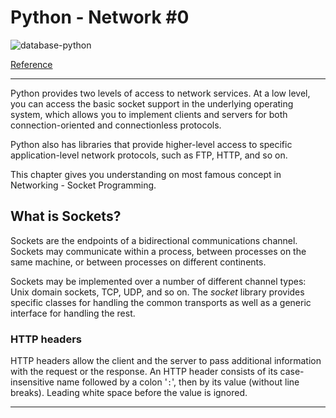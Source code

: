 # Python - Network #0

![database-python](https://cdn.lynda.com/course/772337/772337-636742488804326502-16x9.jpg)

[Reference](https://www.tutorialspoint.com/python/python_networking.htm#)

---
Python provides two levels of access to network services. At a low level, you can access the basic socket support in the underlying operating system, which allows you to implement clients and servers for both connection-oriented and connectionless protocols.

Python also has libraries that provide higher-level access to specific application-level network protocols, such as FTP, HTTP, and so on.

This chapter gives you understanding on most famous concept in Networking - Socket Programming.

## What is Sockets?

Sockets are the endpoints of a bidirectional communications channel. Sockets may communicate within a process, between processes on the same machine, or between processes on different continents.

Sockets may be implemented over a number of different channel types: Unix domain sockets, TCP, UDP, and so on. The  _socket_  library provides specific classes for handling the common transports as well as a generic interface for handling the rest.

###  HTTP headers

 
HTTP headers allow the client and the server to pass additional information with the request or the response. An HTTP header consists of its case-insensitive name followed by a colon '`:`', then by its value (without line breaks). Leading white space before the value is ignored.

---